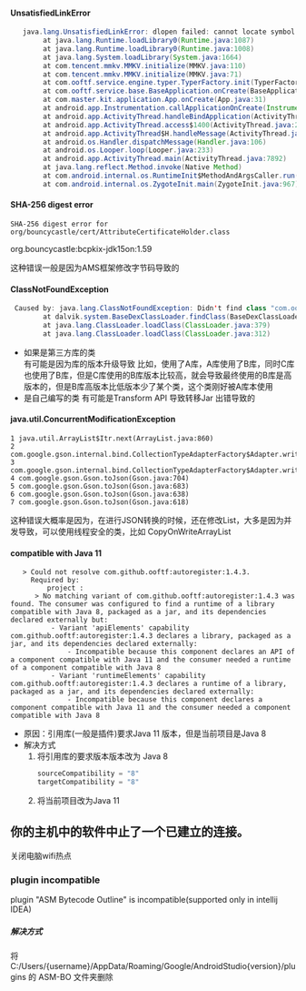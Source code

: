 #### UnsatisfiedLinkError
```java
   java.lang.UnsatisfiedLinkError: dlopen failed: cannot locate symbol "__emutls_get_address" referenced by "/data/app/~~aY8Bs7K2JnwFQnXfhxaKDA==/com.master.kit-Upy0wIUWX1vsEFKg3UAl8A==/lib/arm/libmmkv.so"...
        at java.lang.Runtime.loadLibrary0(Runtime.java:1087)
        at java.lang.Runtime.loadLibrary0(Runtime.java:1008)
        at java.lang.System.loadLibrary(System.java:1664)
        at com.tencent.mmkv.MMKV.initialize(MMKV.java:110)
        at com.tencent.mmkv.MMKV.initialize(MMKV.java:71)
        at com.ooftf.service.engine.typer.TyperFactory.init(TyperFactory.java:16)
        at com.ooftf.service.base.BaseApplication.onCreate(BaseApplication.kt:57)
        at com.master.kit.application.App.onCreate(App.java:31)
        at android.app.Instrumentation.callApplicationOnCreate(Instrumentation.java:1192)
        at android.app.ActivityThread.handleBindApplication(ActivityThread.java:6861)
        at android.app.ActivityThread.access$1400(ActivityThread.java:246)
        at android.app.ActivityThread$H.handleMessage(ActivityThread.java:1946)
        at android.os.Handler.dispatchMessage(Handler.java:106)
        at android.os.Looper.loop(Looper.java:233)
        at android.app.ActivityThread.main(ActivityThread.java:7892)
        at java.lang.reflect.Method.invoke(Native Method)
        at com.android.internal.os.RuntimeInit$MethodAndArgsCaller.run(RuntimeInit.java:656)
        at com.android.internal.os.ZygoteInit.main(ZygoteInit.java:967)
```
#### SHA-256 digest error
```
SHA-256 digest error for org/bouncycastle/cert/AttributeCertificateHolder.class
```
org.bouncycastle:bcpkix-jdk15on:1.59

这种错误一般是因为AMS框架修改字节码导致的

#### ClassNotFoundException
```java
 Caused by: java.lang.ClassNotFoundException: Didn't find class "com.ooftf.service.base.BaseApplication" on path: DexPathList[[zip file "/data/app/~~9DN3HTtIOUN8T63LXWElbg==/com.master.kit-0T-Q11wnyQNjkvA1LmV6JQ==/base.apk"],nativeLibraryDirectories=[/data/app/~~9DN3HTtIOUN8T63LXWElbg==/com.master.kit-0T-Q11wnyQNjkvA1LmV6JQ==/lib/arm, /data/app/~~9DN3HTtIOUN8T63LXWElbg==/com.master.kit-0T-Q11wnyQNjkvA1LmV6JQ==/base.apk!/lib/armeabi-v7a, /system/lib, /system_ext/lib]]
        at dalvik.system.BaseDexClassLoader.findClass(BaseDexClassLoader.java:207)
        at java.lang.ClassLoader.loadClass(ClassLoader.java:379)
        at java.lang.ClassLoader.loadClass(ClassLoader.java:312)
```
* 如果是第三方库的类  
有可能是因为库的版本升级导致
比如，使用了A库，A库使用了B库，同时C库也使用了B库，但是C库使用的B库版本比较高，就会导致最终使用的B库是高版本的，但是B库高版本比低版本少了某个类，这个类刚好被A库本使用
* 是自己编写的类
有可能是Transform API 导致转移Jar 出错导致的    

#### java.util.ConcurrentModificationException
```
1 java.util.ArrayList$Itr.next(ArrayList.java:860)
2 com.google.gson.internal.bind.CollectionTypeAdapterFactory$Adapter.write(CollectionTypeAdapterFactory.java:96)
3 com.google.gson.internal.bind.CollectionTypeAdapterFactory$Adapter.write(CollectionTypeAdapterFactory.java:61)
4 com.google.gson.Gson.toJson(Gson.java:704)
5 com.google.gson.Gson.toJson(Gson.java:683)
6 com.google.gson.Gson.toJson(Gson.java:638)
7 com.google.gson.Gson.toJson(Gson.java:618)
```
这种错误大概率是因为，在进行JSON转换的时候，还在修改List，大多是因为并发导致，可以使用线程安全的类，比如 CopyOnWriteArrayList

####   compatible with Java 11
```
   > Could not resolve com.github.ooftf:autoregister:1.4.3.
     Required by:
         project :
      > No matching variant of com.github.ooftf:autoregister:1.4.3 was found. The consumer was configured to find a runtime of a library compatible with Java 8, packaged as a jar, and its dependencies declared externally but:
          - Variant 'apiElements' capability com.github.ooftf:autoregister:1.4.3 declares a library, packaged as a jar, and its dependencies declared externally:
              - Incompatible because this component declares an API of a component compatible with Java 11 and the consumer needed a runtime of a component compatible with Java 8
          - Variant 'runtimeElements' capability com.github.ooftf:autoregister:1.4.3 declares a runtime of a library, packaged as a jar, and its dependencies declared externally:
              - Incompatible because this component declares a component compatible with Java 11 and the consumer needed a component compatible with Java 8
```
* 原因：引用库(一般是插件)要求Java 11 版本，但是当前项目是Java 8
* 解决方式
  1. 将引用库的要求版本版本改为 Java 8
     ```groovy
     sourceCompatibility = "8"
     targetCompatibility = "8"
     ```
  2. 将当前项目改为Java 11

## 你的主机中的软件中止了一个已建立的连接。
关闭电脑wifi热点

### plugin incompatible
plugin "ASM Bytecode Outline" is incompatible(supported only in intellij IDEA)
##### 解决方式
将 C:/Users/{username}/AppData/Roaming/Google/AndroidStudio{version}/plugins 的 ASM-BO 文件夹删除
